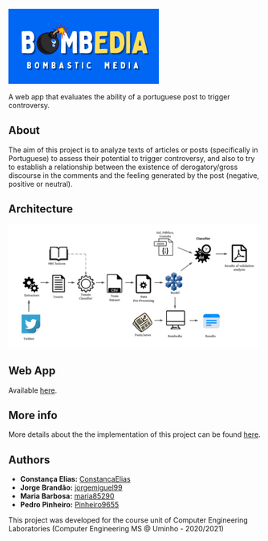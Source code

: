 ![bombedia logo](https://github.com/ConstancaElias/Bombedia/blob/main/app-server/public/images/BombediaLogo_blue.png)

A web app that evaluates the ability of a portuguese post to trigger controversy.

## About

The aim of this project is to analyze texts of articles or posts (specifically in Portuguese) to assess their potential to trigger controversy, and also to try to establish a relationship between the existence of derogatory/gross discourse in the comments and the feeling generated by the post (negative, positive or neutral).

## Architecture

![architecture diagram](https://github.com/ConstancaElias/Bombedia/blob/main/app-server/public/images/diagrams/generalArchitecture_withBackground.png)

## Web App

Available [here](http://netlang-corpus.ilch.uminho.pt:10200).

## More info

More details about the the implementation of this project can be found [here](https://github.com/ConstancaElias/Bombedia/blob/main/Bombedia_report.pdf).

## Authors

-   **Constança Elias:** [ConstancaElias](https://github.com/ConstancaElias)
-   **Jorge Brandão:** [jorgemiguel99](https://github.com/jorgemiguel99)
-   **Maria Barbosa:** [maria85290](https://github.com/maria85290)
-   **Pedro Pinheiro:** [Pinheiro9655](https://github.com/Pinheiro9655)

This project was developed for the course unit of Computer Engineering Laboratories (Computer Engineering MS @ Uminho - 2020/2021)
